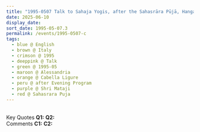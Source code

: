 ```yaml
---
title: "1995-0507 Talk to Sahaja Yogis, after the Sahasrāra Pūjā, Hangar, Cabella Ligure, Alessandria, Italy"
date: 2025-06-10
display_date: 
sort_date: 1995-05-07.3
permalink: /events/1995-0507-c
tags:
  - blue @ English
  - brown @ Italy
  - crimson @ 1995
  - deeppink @ Talk
  - green @ 1995-05
  - maroon @ Alessandria
  - orange @ Cabella Ligure
  - peru @ after Evening Program
  - purple @ Shri Mataji
  - red @ Sahasrara Puja
---
```


<br>

<wave-list>
  <list-title color="DarkSeaGreen" width="55">Key Quotes</list-title>
  <list-item color="BlanchedAlmond" width="280"><b>Q1:</b> <i></i></list-item>
  <list-item color="Lavender" width="280"><b>Q2:</b> <i></i></list-item>
</wave-list>

<br>

<wave-list>
  <list-title color="DarkSeaGreen" width="55">Comments</list-title>
  <list-item color="BlanchedAlmond" width="280"><b>C1:</b> <i></i></list-item>
  <list-item color="Lavender" width="280"><b>C2:</b> <i></i></list-item>
</wave-list>
